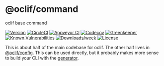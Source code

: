 @oclif/command
===============

oclif base command

[![Version](https://img.shields.io/npm/v/@oclif/command.svg)](https://npmjs.org/package/@oclif/command)
[![CircleCI](https://circleci.com/gh/oclif/command/tree/master.svg?style=shield)](https://circleci.com/gh/oclif/command/tree/master)
[![Appveyor CI](https://ci.appveyor.com/api/projects/status/github/oclif/command?branch=master&svg=true)](https://ci.appveyor.com/project/heroku/command/branch/master)
[![Codecov](https://codecov.io/gh/oclif/command/branch/master/graph/badge.svg)](https://codecov.io/gh/oclif/command)
[![Greenkeeper](https://badges.greenkeeper.io/oclif/command.svg)](https://greenkeeper.io/)
[![Known Vulnerabilities](https://snyk.io/test/npm/@oclif/command/badge.svg)](https://snyk.io/test/npm/@oclif/command)
[![Downloads/week](https://img.shields.io/npm/dw/@oclif/command.svg)](https://npmjs.org/package/@oclif/command)
[![License](https://img.shields.io/npm/l/@oclif/command.svg)](https://github.com/oclif/command/blob/master/package.json)

This is about half of the main codebase for oclif. The other half lives in [@oclif/config](https://github.com/oclif/config). This can be used directly, but it probably makes more sense to build your CLI with the [generator](https://github.com/oclif/oclif).
